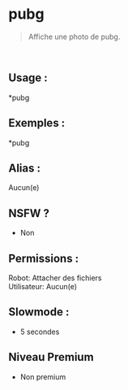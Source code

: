 # pubg

> Affiche une photo de pubg.

<br>

## Usage :

*pubg

## Exemples :

*pubg

## Alias :

Aucun(e)

## NSFW ?

- Non

## Permissions :

Robot: Attacher des fichiers
<br>
Utilisateur: Aucun(e)

## Slowmode :

- 5 secondes

## Niveau Premium

- Non premium